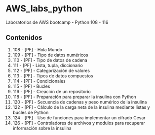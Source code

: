 # AWS_labs_python
Laboratorios de AWS bootcamp - Python 108 - 116

## Contenidos

1. 108 - [PF] - Hola Mundo
2. 109 - [PF] - Tipo de datos numéricos
3. 110 -  [PF] - Tipo de datos de cadena
4. 111 -  [PF] - Lista, tupla, diccionario
5. 112 -  [PF] - Categorización de valores
6. 113 -  [PF] - Tipos de datos compuestos
7. 114 -  [PF] - Condicionales
8. 115 -  [PF] - Bucles
9. 116 -  [PF] - Creación de un repositorio
10. 118 - [PF] - Preparación para preparar la insulina con Python
11. 120 - [PF] - Secuencia de cadenas y peso numérico de la insulina
12. 122 - [PF] - Cálculo de la carga neta de la insulina mediante listas y bucles de Python
13. 124 - [PF] - Uso de funciones para implementar un cifrado Cesar
14. 126 - [PF] - Controladores de archivos y modulos para recuperar información sobre la insulina
